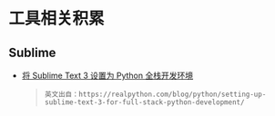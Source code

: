 # 工具相关积累

## Sublime

* [将 Sublime Text 3 设置为 Python 全栈开发环境](http://python.jobbole.com/81312/)
  > `英文出自：https://realpython.com/blog/python/setting-up-sublime-text-3-for-full-stack-python-development/`
